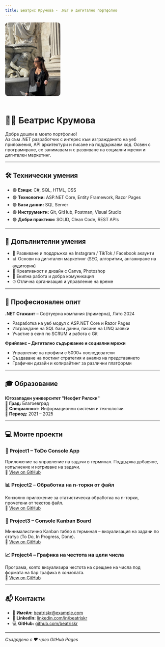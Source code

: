 ```yaml
---
title: Беатрис Крумова - .NET и дигитално портфолио
---
```


<img src="bea-profile.jpg" alt="Беатрис Кръстева" width="180" style="border-radius: 10px; margin-bottom: 20px;">

# 👩‍💻 Беатрис Крумова

Добре дошли в моето портфолио!  
Аз съм .NET разработчик с интерес към изграждането на уеб приложения, API архитектури и писане на поддържаем код. Освен с програмиране, се занимавам и с развиване на социални мрежи и дигитален маркетинг.

---

## 🛠 Технически умения

- 🟢 **Езици:** C#, SQL, HTML, CSS  
- 🟢 **Технологии:** ASP.NET Core, Entity Framework, Razor Pages  
- 🟢 **Бази данни:** SQL Server  
- 🟢 **Инструменти:** Git, GitHub, Postman, Visual Studio  
- 🟢 **Добри практики:** SOLID, Clean Code, REST APIs

---

## 🌟 Допълнителни умения

- 📱 Развиване и поддръжка на Instagram / TikTok / Facebook акаунти
- 📊 Основи на дигитален маркетинг (SEO, алгоритми, ангажиране на аудитория)
- 🎨 Креативност и дизайн с Canva, Photoshop
- 🤝 Екипна работа и добра комуникация
- ⏱ Отлична организация и управление на време

---

## 💼 Професионален опит

**.NET Стажант** – Софтуерна компания (примерна), Лято 2024  
- Разработка на уеб модул с ASP.NET Core и Razor Pages  
- Изграждане на SQL бази данни, писане на LINQ заявки  
- Участие в екип по SCRUM и работа с Git

**Фрийланс – Дигитално съдържание и социални мрежи**  
- Управление на профили с 5000+ последователи  
- Създаване на постинг стратегия и анализ на представянето  
- Графичен дизайн и копирайтинг за различни платформи

---


## 🎓 Образование

**Югозападен университет "Неофит Рилски"**  
📍 **Град:** Благоевград  
🎯 **Специалност:** Информационни системи и технологии  
📅 **Период:** 2021 – 2025

---

## 💻 Моите проекти

### 📝 Project1 – ToDo Console App  
Приложение за управление на задачи в терминал. Поддържа добавяне, изпълнение и изтриване на задачи.  
🔗 [View on GitHub](../main/Project1)

### 📊 Project2 – Обработка на n-торки от файл  
Конзолно приложение за статистическа обработка на n-торки, прочетени от текстов файл.  
🔗 [View on GitHub](../main/Project2)

### 🧩 Project3 – Console Kanban Board  
Минималистично Kanban табло в терминал – визуализация на задачи по статус (To Do, In Progress, Done).  
🔗 [View on GitHub](../main/Project3)

### 📈 Project4 – Графика на честота на цели числа  
Програма, която визуализира честота на срещане на числа под формата на бар графика в конзолата.  
🔗 [View on GitHub](../main/Project4)

---

## 📬 Контакти

- 📧 **Имейл:** beatriskr@example.com  
- 🔗 **LinkedIn:** [linkedin.com/in/beatriskr](https://linkedin.com/in/beatriskr)  
- 💻 **GitHub:** [github.com/beatriskr](https://github.com/beatriskr)

---

_Създадено с ❤️ чрез GitHub Pages_
